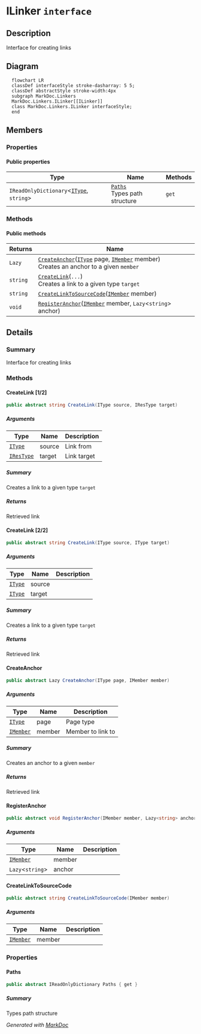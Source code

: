 # ILinker `interface`

## Description
Interface for creating links

## Diagram
```mermaid
  flowchart LR
  classDef interfaceStyle stroke-dasharray: 5 5;
  classDef abstractStyle stroke-width:4px
  subgraph MarkDoc.Linkers
  MarkDoc.Linkers.ILinker[[ILinker]]
  class MarkDoc.Linkers.ILinker interfaceStyle;
  end
```

## Members
### Properties
#### Public  properties
| Type | Name | Methods |
| --- | --- | --- |
| `IReadOnlyDictionary`&lt;[`IType`](./markdocmemberstypes-IType.md), `string`&gt; | [`Paths`](markdoclinkers-ILinker.md#paths)<br>Types path structure | `get` |

### Methods
#### Public  methods
| Returns | Name |
| --- | --- |
| `Lazy` | [`CreateAnchor`](markdoclinkers-ILinker.md#createanchor)([`IType`](./markdocmemberstypes-IType.md) page, [`IMember`](./markdocmembersmembers-IMember.md) member)<br>Creates an anchor to a given `member` |
| `string` | [`CreateLink`](markdoclinkers-ILinker.md#createlink-12)(`...`)<br>Creates a link to a given type `target` |
| `string` | [`CreateLinkToSourceCode`](markdoclinkers-ILinker.md#createlinktosourcecode)([`IMember`](./markdocmembersmembers-IMember.md) member) |
| `void` | [`RegisterAnchor`](markdoclinkers-ILinker.md#registeranchor)([`IMember`](./markdocmembersmembers-IMember.md) member, `Lazy`&lt;`string`&gt; anchor) |

## Details
### Summary
Interface for creating links

### Methods
#### CreateLink [1/2]
```csharp
public abstract string CreateLink(IType source, IResType target)
```
##### Arguments
| Type | Name | Description |
| --- | --- | --- |
| [`IType`](./markdocmemberstypes-IType.md) | source | Link from |
| [`IResType`](./markdocmembersresolvedtypes-IResType.md) | target | Link target |

##### Summary
Creates a link to a given type `target`

##### Returns
Retrieved link

#### CreateLink [2/2]
```csharp
public abstract string CreateLink(IType source, IType target)
```
##### Arguments
| Type | Name | Description |
| --- | --- | --- |
| [`IType`](./markdocmemberstypes-IType.md) | source |  |
| [`IType`](./markdocmemberstypes-IType.md) | target |  |

##### Summary
Creates a link to a given type `target`

##### Returns
Retrieved link

#### CreateAnchor
```csharp
public abstract Lazy CreateAnchor(IType page, IMember member)
```
##### Arguments
| Type | Name | Description |
| --- | --- | --- |
| [`IType`](./markdocmemberstypes-IType.md) | page | Page type |
| [`IMember`](./markdocmembersmembers-IMember.md) | member | Member to link to |

##### Summary
Creates an anchor to a given `member`

##### Returns
Retrieved link

#### RegisterAnchor
```csharp
public abstract void RegisterAnchor(IMember member, Lazy<string> anchor)
```
##### Arguments
| Type | Name | Description |
| --- | --- | --- |
| [`IMember`](./markdocmembersmembers-IMember.md) | member |   |
| `Lazy`&lt;`string`&gt; | anchor |   |

#### CreateLinkToSourceCode
```csharp
public abstract string CreateLinkToSourceCode(IMember member)
```
##### Arguments
| Type | Name | Description |
| --- | --- | --- |
| [`IMember`](./markdocmembersmembers-IMember.md) | member |   |

### Properties
#### Paths
```csharp
public abstract IReadOnlyDictionary Paths { get }
```
##### Summary
Types path structure

*Generated with* [*MarkDoc*](https://github.com/hailstorm75/MarkDoc.Core)
